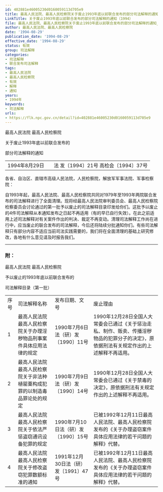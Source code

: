 ```yaml
---
id: 402881e46005230d0160059113d705e9
title: 最高人民法院、最高人民检察院关于废止1993年底以前联合发布的部分司法解释的通知
LinkTitle: 关于废止1993年底以前联合发布的部分司法解释的通知（1994）
file: 最高人民法院、最高人民检察院关于废止1993年底以前联合发布的部分司法解释的通知_19940829_402881e46005230d0160059113d705e9.docx
author: 最高人民法院、最高人民检察院
date: '1994-08-29'
publication_date: '1994-08-29'
effective_date: '1994-08-29'
status: 有效
group: 司法解释
categories:
- 司法解释
- 联合发布司法解释
tags:
- 最高人民法院
- 最高人民检察院
- 有效
- 解释
- 通知
years:
- 1994年
keywords:
- 司法解释
urls:
- https://flk.npc.gov.cn/detail?id=402881e46005230d0160059113d705e9
---
```


最高人民法院 最高人民检察院

关于废止1993年底以前联合发布的

部分司法解释的通知

|  |  |  |
| --- | --- | --- |
| 1994年8月29日 |  | 法 发〔1994〕21号  高检会〔1994〕37号 |

各省、自治区、直辖市高级人民法院，人民检察院，解放军军事法院、军事检察院：

自1993年起，最高人民法院、最高人民检察院共同对1979年至1993年两院联合发布的司法解释进行了全面清理。现将经最高人民法院审判委员会、最高人民检察院检察委员会讨论通过的第一批予以废止的司法解释目录印发给你们。这批予以废止的4件司法解释从本通知发布之日起不再适用（有的早已自行失效）。在此之前适用上述司法解释对有关案件作出的判决、裁定不再变动。清理司法解释工作尚在进行中，应当废止的联合发布的司法解释，今后还将陆续分批通知你们。有些司法解释只有部分内容不适应当前司法实践需要的，我们将在全面清理的基础上研究修改，各地有什么意见请及时报告我们。

---

### 附：

最高人民法院 最高人民检察院

予以废止的1993年底以前联合发布的

司法解释目录（第一批）

|  |  |  |  |
| --- | --- | --- | --- |
| 序号 | 司法解释名称 | 发布日期、文号 | 废止理由 |
| 1 | 最高人民法院 最高人民检察院关于办理淫秽物品刑事案件具体应用法律的规定 | 1990年7月6日法（研）发〔1990〕11号 | 1990年12月28日全国人大常委会已通过《关于惩治走私、制作、贩卖、传播淫秽物品的犯罪分子的决定》，原依据刑法有关规定作出的上述解释不再适用。 |
| 2 | 最高人民法院 最高人民检察院关于非法种植罂粟构成犯罪的以制造毒品罪论处的规定 | 1990年7月9日法（研）发〔1990〕14号 | 1990年12月28日全国人大常委会已通过《关于禁毒的决定》，原依据刑法有关规定作出的上述解释不再适用。 |
| 3 | 最高人民法院 最高人民检察院关于依法严惩盗窃通讯设备犯罪的规定 | 1990年7月10日法（研）发〔1990〕15号 | 已被1992年12月11日最高人民法院、最高人民检察院发布的《关于办理盗窃案件具体应用法律的若干问题的解释》代替。 |
| 4 | 最高人民法院 最高人民检察院关于修改盗窃犯罪数额标准的通知 | 1991年12月30日法（研）发〔1991〕47号 | 已被1992年12月11日最高人民法院、最高人民检察院发布的《关于办理盗窃案件具体应用法律的若干问题的解释》代替。 |
